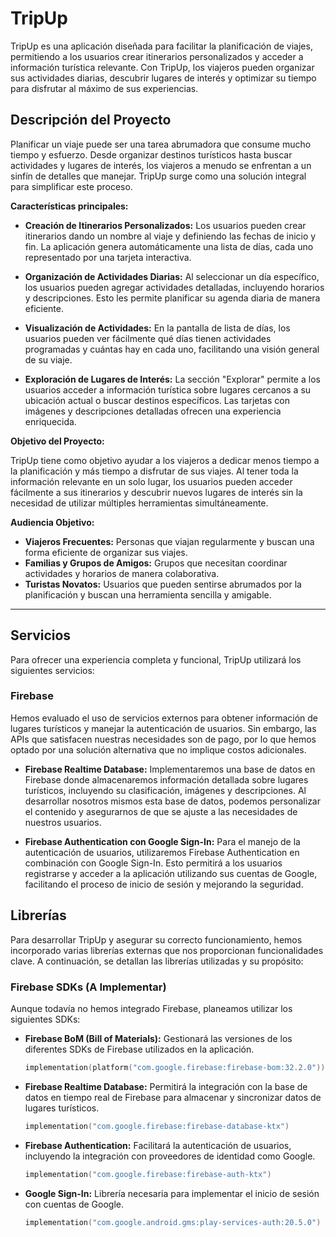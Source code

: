# TripUp

TripUp es una aplicación diseñada para facilitar la planificación de viajes, permitiendo a los usuarios crear itinerarios personalizados y acceder a información turística relevante. Con TripUp, los viajeros pueden organizar sus actividades diarias, descubrir lugares de interés y optimizar su tiempo para disfrutar al máximo de sus experiencias.

## Descripción del Proyecto

Planificar un viaje puede ser una tarea abrumadora que consume mucho tiempo y esfuerzo. Desde organizar destinos turísticos hasta buscar actividades y lugares de interés, los viajeros a menudo se enfrentan a un sinfín de detalles que manejar. TripUp surge como una solución integral para simplificar este proceso.

**Características principales:**

- **Creación de Itinerarios Personalizados:** Los usuarios pueden crear itinerarios dando un nombre al viaje y definiendo las fechas de inicio y fin. La aplicación genera automáticamente una lista de días, cada uno representado por una tarjeta interactiva.

- **Organización de Actividades Diarias:** Al seleccionar un día específico, los usuarios pueden agregar actividades detalladas, incluyendo horarios y descripciones. Esto les permite planificar su agenda diaria de manera eficiente.

- **Visualización de Actividades:** En la pantalla de lista de días, los usuarios pueden ver fácilmente qué días tienen actividades programadas y cuántas hay en cada uno, facilitando una visión general de su viaje.

- **Exploración de Lugares de Interés:** La sección "Explorar" permite a los usuarios acceder a información turística sobre lugares cercanos a su ubicación actual o buscar destinos específicos. Las tarjetas con imágenes y descripciones detalladas ofrecen una experiencia enriquecida.

**Objetivo del Proyecto:**

TripUp tiene como objetivo ayudar a los viajeros a dedicar menos tiempo a la planificación y más tiempo a disfrutar de sus viajes. Al tener toda la información relevante en un solo lugar, los usuarios pueden acceder fácilmente a sus itinerarios y descubrir nuevos lugares de interés sin la necesidad de utilizar múltiples herramientas simultáneamente.

**Audiencia Objetivo:**

- **Viajeros Frecuentes:** Personas que viajan regularmente y buscan una forma eficiente de organizar sus viajes.
- **Familias y Grupos de Amigos:** Grupos que necesitan coordinar actividades y horarios de manera colaborativa.
- **Turistas Novatos:** Usuarios que pueden sentirse abrumados por la planificación y buscan una herramienta sencilla y amigable.

---

## Servicios

Para ofrecer una experiencia completa y funcional, TripUp utilizará los siguientes servicios:

### Firebase

Hemos evaluado el uso de servicios externos para obtener información de lugares turísticos y manejar la autenticación de usuarios. Sin embargo, las APIs que satisfacen nuestras necesidades son de pago, por lo que hemos optado por una solución alternativa que no implique costos adicionales.

- **Firebase Realtime Database:** Implementaremos una base de datos en Firebase donde almacenaremos información detallada sobre lugares turísticos, incluyendo su clasificación, imágenes y descripciones. Al desarrollar nosotros mismos esta base de datos, podemos personalizar el contenido y asegurarnos de que se ajuste a las necesidades de nuestros usuarios.

- **Firebase Authentication con Google Sign-In:** Para el manejo de la autenticación de usuarios, utilizaremos Firebase Authentication en combinación con Google Sign-In. Esto permitirá a los usuarios registrarse y acceder a la aplicación utilizando sus cuentas de Google, facilitando el proceso de inicio de sesión y mejorando la seguridad.

## Librerías

Para desarrollar TripUp y asegurar su correcto funcionamiento, hemos incorporado varias librerías externas que nos proporcionan funcionalidades clave. A continuación, se detallan las librerías utilizadas y su propósito:

### Firebase SDKs (A Implementar)

Aunque todavía no hemos integrado Firebase, planeamos utilizar los siguientes SDKs:

- **Firebase BoM (Bill of Materials):** Gestionará las versiones de los diferentes SDKs de Firebase utilizados en la aplicación.

  ```kotlin
  implementation(platform("com.google.firebase:firebase-bom:32.2.0"))
  ```

- **Firebase Realtime Database:** Permitirá la integración con la base de datos en tiempo real de Firebase para almacenar y sincronizar datos de lugares turísticos.

  ```kotlin
  implementation("com.google.firebase:firebase-database-ktx")
  ```
  
- **Firebase Authentication:** Facilitará la autenticación de usuarios, incluyendo la integración con proveedores de identidad como Google.

  ```kotlin
  implementation("com.google.firebase:firebase-auth-ktx")
  ```

- **Google Sign-In:** Librería necesaria para implementar el inicio de sesión con cuentas de Google.

  ```kotlin
  implementation("com.google.android.gms:play-services-auth:20.5.0")
  ```




  
